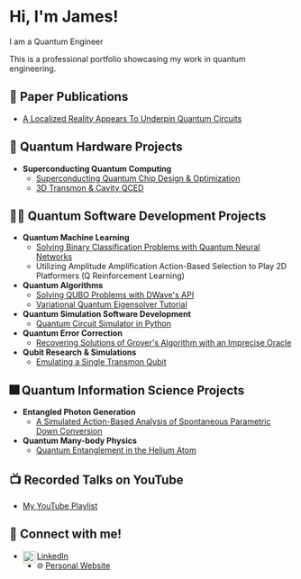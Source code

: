 # Hi, I'm James!  
I am a Quantum Engineer

This is a professional portfolio showcasing my work in quantum engineering.

## 📰 Paper Publications
- [A Localized Reality Appears To Underpin Quantum Circuits](https://arxiv.org/abs/2412.05456)

## 🐛 Quantum Hardware Projects
- **Superconducting Quantum Computing**
  - [Superconducting Quantum Chip Design & Optimization](#)
  - [3D Transmon & Cavity QCED](#)

## 👨‍💻 Quantum Software Development Projects
- **Quantum Machine Learning**
  - [Solving Binary Classification Problems with Quantum Neural Networks](https://github.com/jamessaslow/quantum-neural-networks-binary-classification/tree/main?tab=readme-ov-file)
  - Utilizing Amplitude Amplification Action-Based Selection to Play 2D Platformers (Q Reinforcement Learning)
- **Quantum Algorithms**
  - [Solving QUBO Problems with DWave's API](https://github.com/jamessaslow/dwave-leap-qubos/tree/main)
  - [Variational Quantum Eigensolver Tutorial](https://github.com/jamessaslow/VQE-Tutorial-H2)
- **Quantum Simulation Software Development**
  - [Quantum Circuit Simulator in Python](https://github.com/jamessaslow/quantum-circuit-simulator)
- **Quantum Error Correction**
  - [Recovering Solutions of Grover's Algorithm with an Imprecise Oracle](https://github.com/jamessaslow/grovers-imprecise-oracle)
- **Qubit Research & Simulations**
  - [Emulating a Single Transmon Qubit](https://github.com/jamessaslow/transmon-qubit-simulator)

## 🎆 Quantum Information Science Projects
- **Entangled Photon Generation**
  - [A Simulated Action-Based Analysis of Spontaneous Parametric Down Conversion](#)
- **Quantum Many-body Physics**
  - [Quantum Entanglement in the Helium Atom](https://github.com/jamessaslow/quantum-helium)

## 📺 Recorded Talks on YouTube
- [My YouTube Playlist](https://www.youtube.com/watch?v=y8XOKPKYZvw&list=PLlTM2LUMMTGrnFzYMk5mpvfbSER_krg7l)

## 📱 Connect with me!
- [<img align="left" alt="JamesSaslow | LinkedIn" width="22px" src="https://cdn.jsdelivr.net/npm/simple-icons@v3/icons/linkedin.svg" /> LinkedIn](https://www.linkedin.com/in/james-saslow-147138161/?trk=public-profile-join-page)
- 🌐 [Personal Website](https://jamessaslow.github.io/home.html)
